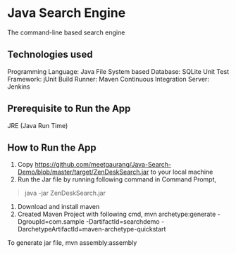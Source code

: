 # Java Search Engine
The command-line based search engine

## Technologies used
Programming Language: Java
File System based Database: SQLite
Unit Test Framework: jUnit
Build Runner: Maven
Continuous Integration Server: Jenkins

## Prerequisite to Run the App
JRE (Java Run Time)

## How to Run the App
1) Copy https://github.com/meetgaurang/Java-Search-Demo/blob/master/target/ZenDeskSearch.jar to your local machine
2) Run the Jar file by running following command in Command Prompt,
> java -jar ZenDeskSearch.jar

1) Download and install maven
2) Created Maven Project with following cmd,
mvn archetype:generate -DgroupId=com.sample -DartifactId=searchdemo -DarchetypeArtifactId=maven-archetype-quickstart

To generate jar file,
mvn assembly:assembly
